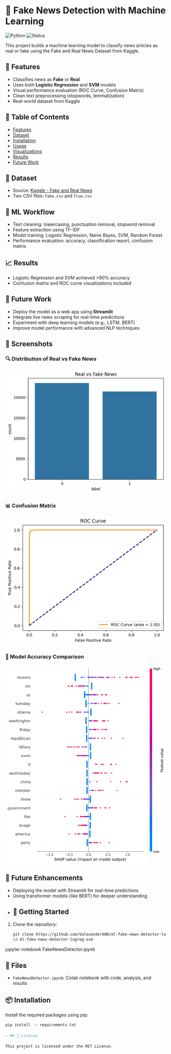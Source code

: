 # 📰 Fake News Detection with Machine Learning
![Python](https://img.shields.io/badge/Python-3.11-blue)
![Status](https://img.shields.io/badge/Status-Completed-brightgreen)


This project builds a machine learning model to classify news articles as real or fake using the Fake and Real News Dataset from Kaggle.

## 🚀 Features

- Classifies news as **Fake** or **Real**
- Uses both **Logistic Regression** and **SVM** models
- Visual performance evaluation (ROC Curve, Confusion Matrix)
- Clean text preprocessing (stopwords, lemmatization)
- Real-world dataset from Kaggle

## 📑 Table of Contents
- [Features](#-features)
- [Dataset](#-dataset)
- [Installation](#-installation)
- [Usage](#-usage)
- [Visualizations](#-visualizations)
- [Results](#-results)
- [Future Work](#-future-work)


## 📂 Dataset
- Source: [Kaggle - Fake and Real News](https://www.kaggle.com/datasets/clmentbisaillon/fake-and-real-news-dataset)
- Two CSV files: `Fake.csv` and `True.csv`

## 🧠 ML Workflow
- Text cleaning: lowercasing, punctuation removal, stopword removal
- Feature extraction using TF-IDF
- Model training: Logistic Regression, Naive Bayes, SVM, Random Forest
- Performance evaluation: accuracy, classification report, confusion matrix

## 📈 Results
- Logistic Regression and SVM achieved >90% accuracy
- Confusion matrix and ROC curve visualizations included

## 💼 Future Work

- Deploy the model as a web app using **Streamlit**
- Integrate live news scraping for real-time predictions
- Experiment with deep learning models (e.g., LSTM, BERT)
- Improve model performance with advanced NLP techniques

## 📸 Screenshots

### 🔍 Distribution of Real vs Fake News
![Fake vs. Real News Distribution](FakevsRealNewsDistribution.png)

### 📊 Confusion Matrix
![ROC Curve](ROCCurve.png)

### 🧠 Model Accuracy Comparison
![Model Accuracy](FakevsRealDatagraph.png)

## 🚀 Future Enhancements
- Deploying the model with Streamlit for real-time predictions
- Using transformer models (like BERT) for deeper understanding
- ## 🚀 Getting Started

1. Clone the repository:
   ```bash
   git clone https://github.com/Valexander600/ml-fake-news-detector-logreg-svm.git
   cd ml-fake-news-detector-logreg-svm
jupyter notebook FakeNewsDetector.ipynb



## 📁 Files
- `FakeNewsDetector.ipynb`: Colab notebook with code, analysis, and results

## 📦 Installation

Install the required packages using pip:

```bash
pip install -r requirements.txt

- ## 📝 License

This project is licensed under the MIT License.

